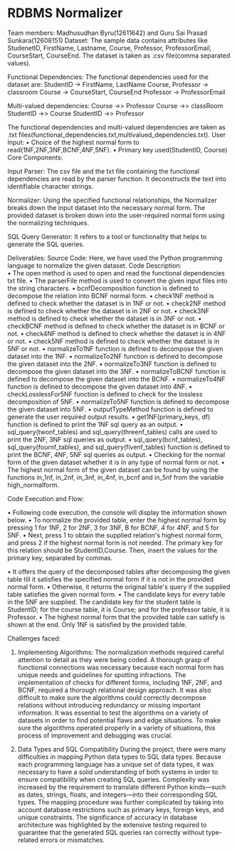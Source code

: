 # RDBMS Normalizer

Team members: Madhusudhan Byru(12611642) and Guru Sai Prasad Sunkara(12608151)
Dataset: The sample data contains attributes like StudenetID, FirstName, Lastname, Course, Professor, ProfessorEmail, CourseStart, CourseEnd. The dataset is taken as .csv file(comma separated values).

Functional Dependencies: The functional dependencies used for the dataset are:
StudentID -> FirstName, LastName Course, 
Professor -> classroom
Course -> CourseStart, CourseEnd 
Professor -> ProfessorEmail 

Multi-valued dependencies: 
Course ->> Professor 
Course ->> classRoom 
StudentID ->> Course 
StudentID ->> Professor 

The functional dependencies and multi-valued dependencies are taken as .txt files(functional_dependencies.txt,multivalued_dependencies.txt). 
User Input:
 • Choice of the highest normal form to read(1NF,2NF,3NF,BCNF,4NF,5NF).
 • Primary key used(StudentID, Course) Core Components:

Input Parser: The csv file and the txt file containing the functional dependencies are read by the parser function. It deconstructs the text into identifiable character strings.

Normalizer: Using the specified functional relationships, the Normalizer breaks down the input dataset into the necessary normal form. The provided dataset is broken down into the user-required normal form using the normalizing techniques.

SQL Query Generator: It refers to a tool or functionality that helps to generate the SQL queries.

Deliverables: Source Code: Here, we have used the Python programming language to normalize the given dataset.
Code Description:  
• The open method is used to open and read the functional dependencies txt file. 
• The parserFile method is used to convert the given input files into the string characters. 
• bcnfDecomposition function is defined to decompose the relation into BCNF normal form. 
• check1NF method is defined to check whether the dataset is in 1NF or not. 
• check2NF method is defined to check whether the dataset is in 2NF or not. 
• check3NF method is defined to check whether the dataset is in 3NF or not. 
• checkBCNF method is defined to check whether the dataset is in BCNF or not. 
• check4NF method is defined to check whether the dataset is in 4NF or not. 
• check5NF method is defined to check whether the dataset is in 5NF or not. 
• normalizeTo1NF function is defined to decompose the given dataset into the 1NF. 
• normalizeTo2NF function is defined to decompose the given dataset into the 2NF. 
• normalizeTo3NF function is defined to decompose the given dataset into the 3NF. 
• normalizeToBCNF function is defined to decompose the given dataset into the BCNF. 
• normalizeTo4NF function is defined to decompose the given dataset into 4NF. 
• checkLosslessFor5NF function is defined to check for the lossless decomposition of 5NF. 
• normalizeTo5NF function is defined to decompose the given dataset into 5NF. 
• outputTypeMethod function is defined to generate the user required output results. 
• get1NF(primary_keys, df) function is defined to print the 1NF sql query as an output. 
• sql_query(twonf_tables) and sql_query(threenf_tables) calls are used to print the 2NF, 3NF sql queries as output. 
• sql_query(bcnf_tables), sql_query(fournf_tables), and sql_query(fivenf_tables) function is defined to print the BCNF, 4NF, 5NF sql queries as output. 
• Checking for the normal form of the given dataset whether it is in any type of normal form or not. 
• The highest normal form of the given dataset can be found by using the functions in_1nf, in_2nf, in_3nf, in_4nf, in_bcnf and in_5nf from the variable high_normalform.

Code Execution and Flow:

• Following code execution, the console will display the information shown below. • To normalize the provided table, enter the highest normal form by pressing 1 for 1NF, 2 for 2NF, 3 for 3NF, B for BCNF, 4 for 4NF, and 5 for 5NF. • Next, press 1 to obtain the supplied relation's highest normal form, and press 2 if the highest normal form is not needed. The primary key for this relation should be StudentID,Course. Then, insert the values for the primary key, separated by commas. 

• It offers the query of the decomposed tables after decomposing the given table till it satisfies the specified normal form if it is not in the provided normal form. • Otherwise, it returns the original table's query if the supplied table satisfies the given normal form. • The candidate keys for every table in the 5NF are supplied. The candidate key for the student table is StudentID; for the course table, it is Course; and for the professor table, it is Professor. • The highest normal form that the provided table can satisfy is shown at the end. Only 1NF is satisfied by the provided table.


Challenges faced:
1. Implementing Algorithms:
  The normalization methods required careful attention to detail as they were being coded. A thorough grasp of functional   connections was necessary because each normal form has unique needs and guidelines for spotting infractions. The implementation of checks for different forms, including 1NF, 2NF, and BCNF, required a thorough relational design approach. It was also difficult to make sure the algorithms could correctly decompose relations without introducing redundancy or missing important information. It was essential to test the algorithms on a variety of datasets in order to find potential flaws and edge situations. To make sure the algorithms operated properly in a variety of situations, this process of improvement and debugging was crucial.

2. Data Types and SQL Compatibility
   During the project, there were many difficulties in mapping Python data types to SQL data types. Because each programming language has a unique set of data types, it was necessary to have a solid understanding of both systems in order to ensure compatibility when creating SQL queries. Complexity was increased by the requirement to translate different Python kinds—such as dates, strings, floats, and integers—into their corresponding SQL types. The mapping procedure was further complicated by taking into account database restrictions such as primary keys, foreign keys, and unique constraints. The significance of accuracy in database architecture was highlighted by the extensive testing required to guarantee that the generated SQL queries ran correctly without type-related errors or mismatches.



